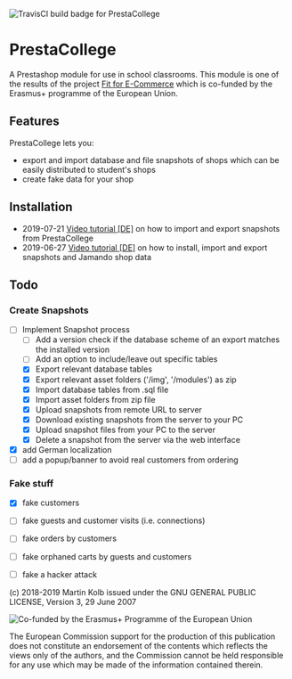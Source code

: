 ![TravisCI build badge for PrestaCollege](https://travis-ci.com/fitforecommerce/prestacollege.svg?branch=master)

# PrestaCollege
A Prestashop module for use in school classrooms. This module is one of the results of the  project [Fit for E-Commerce](https://fitforecommerce.github.io) which is co-funded by the Erasmus+ programme of the European Union.

## Features
PrestaCollege lets you:

* export and import database and file snapshots of shops which can be easily distributed to student's shops
* create fake data for your shop

## Installation
* 2019-07-21 [Video tutorial [DE]](https://www.youtube.com/watch?v=VhwDSjooOis) on how to import and export snapshots from PrestaCollege
* 2019-06-27 [Video tutorial [DE]](https://www.youtube.com/watch?v=vp7TccnzkQ0) on how to install, import and export snapshots and Jamando shop data

## Todo
### Create Snapshots
- [ ] Implement Snapshot process
  - [ ] Add a version check if the database scheme of an export matches the installed version
  - [ ] Add an option to include/leave out specific tables
  - [X] Export relevant database tables
  - [X] Export relevant asset folders ('/img', '/modules') as zip
  - [X] Import database tables from .sql file
  - [X] Import asset folders from zip file
  - [X] Upload snapshots from remote URL to server
  - [X] Download existing snapshots from the server to your PC
  - [X] Upload snapshot files from your PC to the server
  - [X] Delete a snapshot from the server via the web interface
- [X] add German localization
- [ ] add a popup/banner to avoid real customers from ordering

### Fake stuff
- [X] fake customers
- [ ] fake guests and customer visits (i.e. connections)
- [ ] fake orders by customers
- [ ] fake orphaned carts by guests and customers
- [ ] fake a hacker attack


(c) 2018-2019 Martin Kolb 
issued under the GNU GENERAL PUBLIC LICENSE, Version 3, 29 June 2007

![Co-funded by the Erasmus+ Programme of the European Union](https://fitforecommerce.github.io/img/co-funded-erasmus+.jpg)

The European Commission support for the production of this publication does not constitute an endorsement of the contents which reflects the views only of the authors, and the Commission cannot be held responsible for any use which may be made of the information contained therein.